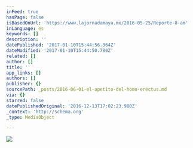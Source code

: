 ```yaml
---
inFeed: true
hasPage: false
isBasedOnUrl: 'https://www.lajornadamaya.mx/2016-05-25/Reporte-8-am'
inLanguage: es
keywords: []
description: ''
datePublished: '2017-01-10T15:44:56.364Z'
dateModified: '2017-01-10T15:44:50.780Z'
related: []
author: []
title: ''
app_links: []
authors: []
publisher: {}
sourcePath: _posts/2016-06-01-el-apetito-del-homo-erectus.md
via: {}
starred: false
datePublishedOriginal: '2016-12-13T17:02:23.980Z'
_context: 'http://schema.org'
_type: MediaObject

---
```

![](https://the-grid-user-content.s3-us-west-2.amazonaws.com/fd2800f8-82bb-465c-9f49-9caf33ad93aa.jpg)